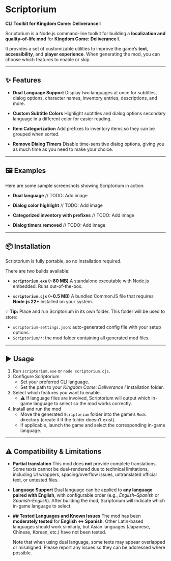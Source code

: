 # Scriptorium

**CLI Toolkit for Kingdom Come: Deliverance I**

Scriptorium is a Node.js command-line toolkit for building a **localization and quality-of-life mod** for **Kingdom Come: Deliverance I**.

It provides a set of customizable utilities to improve the game’s **text**, **accessibility**, and **player experience**. When generating the mod, you can choose which features to enable or skip.

---

## ✨ Features

- **Dual Language Support**
  Display two languages at once for subtitles, dialog options, character names, inventory entries, descriptions, and more.

- **Custom Subtitle Colors**
  Highlight subtitles and dialog options secondary language in a different color for easier reading.

- **Item Categorization**
  Add prefixes to inventory items so they can be grouped when sorted.

- **Remove Dialog Timers**
  Disable time-sensitive dialog options, giving you as much time as you need to make your choice.

---

## 🖼️ Examples

Here are some sample screenshots showing Scriptorium in action:

- **Dual language**
  // TODO: Add image

- **Dialog color highlight**
  // TODO: Add image

- **Categorized inventory with prefixes**
  // TODO: Add image

- **Dialog timers removed**
  // TODO: Add image

---

## 📦 Installation

Scriptorium is fully portable, so no installation required.

There are two builds available:

- **`scriptorium.exe` (~80 MB)**
  A standalone executable with Node.js embedded. Runs out-of-the-box.

- **`scriptorium.cjs` (~0.5 MB)**
  A bundled CommonJS file that requires **Node.js 22+** installed on your system.

💡 **Tip:** Place and run Scriptorium in its own folder. This folder will be used to store:

- `scriptorium-settings.json`: auto-generated config file with your setup options.
- `Scriptorium/*`: the mod folder containing all generated mod files.

---

## ▶️ Usage

1.  Run `scriptorium.exe` or `node scriptorium.cjs`.
2.  Configure Scriptorium
    - Set your preferred CLI language.
    - Set the path to your _Kingdom Come: Deliverance I_ installation folder.
3.  Select which features you want to enable.
    - ⚠️ If language files are involved, Scriptorium will output which in-game language to select so the mod works correctly.
4.  Install and run the mod
    - Move the generated `Scriptorium` folder into the game’s `Mods` directory (create it if the folder doesn’t exist).
    - If applicable, launch the game and select the corresponding in-game language.

---

## ⚠️ Compatibility & Limitations

- **Partial translation**
  This mod does **not** provide complete translations. Some texts cannot be dual-rendered due to technical limitations, including UI wrappers, spacing/overflow issues, untranslated official text, or untested files.

- **Language Support**
  Dual language can be applied to **any language paired with English**, with configurable order (e.g., _English–Spanish_ or _Spanish–English_). After building the mod, Scriptorium will indicate which in-game language to select.

- **## Tested Languages and Known Issues**
  The mod has been **moderately tested** for **English ↔ Spanish**. Other Latin-based languages should work similarly, but Asian languages (Japanese, Chinese, Korean, etc.) have not been tested.

  Note that when using dual language, some texts may appear overlapped or misaligned. Please report any issues so they can be addressed where possible.
